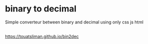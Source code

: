 <h1>binary to decimal</h1>
<p>Simple converteur between binary and decimal using only css js html</p>
<br />
<a href="https://touatsliman.github.io/bin2dec/">https://touatsliman.github.io/bin2dec</a>
